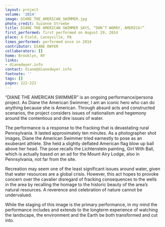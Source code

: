 ```yaml
---
layout: project
volume: '2014'
image: DIANE_THE_AMERICAN_SWIMMER.jpg
photo_credit: Suzanne Stroebe
title: DIANE THE AMERICAN SWIMMER SAYS, “DON’T WORRY, AMERICA!”
first_performed: first performed on August 29, 2014
place: A Field, Laceyville, PA
times_performed: performed once in 2014
contributor: DIANE DWYER
collaborators: []
home: Brooklyn, NY
links:
- dianedwyer.info
contact: diane@dianedwyer.info
footnote: ''
tags: []
pages: 222-223
---
```


“DIANE THE AMERICAN SWIMMER” is an ongoing performance/persona project. As Diane the American Swimmer, I am an iconic hero who can do anything because she is American. Through absurd acts and constructed scenarios, the project considers issues of nationalism and hegemony around the contentious and dire issues of water.

The performance is a response to the fracking that is devastating rural Pennsylvania. It lasted approximately ten minutes. As a photographer shot images, Diane the American Swimmer tried earnestly to pose as an exuberant athlete. She held a slightly deflated American flag blow up ball above her head. The pose recalls the Lichtenstein painting, Girl With Ball, which is actually based on an ad for the Mount Airy Lodge, also in Pennsylvania, not far from the site.

Recreation may seem one of the least significant issues around water, given that water resources are a global crisis. However, this act hopes to provoke concern over the cavalier disregard of fracking consequences to the wells in the area by recalling the homage to the historic beauty of the area’s natural resources. A reverence and celebration of nature cannot be undervalued.

While the staging of this image is the primary performance, in my mind the performance includes and extends to the longterm experience of watching the landscape, the environment and the Earth be both transformed and cut into.
